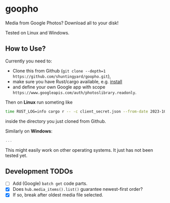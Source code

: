 # goopho

Media from Google Photos? Download all to your disk!

Tested on Linux and Windows.

## How to Use?

Currently you need to:

- Clone this from Github (`git clone --depth=1 https://github.com/shuntingyard/goopho.git`),
- make sure you have Rust/cargo available, e.g. [install](https://www.rust-lang.org/)
- and define your own Google app with scope `https://www.googleapis.com/auth/photoslibrary.readonly`.

Then on **Linux** run someting like

```bash
time RUST_LOG=info cargo r -- -c client_secret.json --from-date 2023-10-23 mediadir
```

inside the directory you just cloned from Github.

Similarly on **Windows**:

```ps1
...
```

This might easily work on other operating systems. It just has not been tested yet.

## Development TODOs

- [ ] Add (Google) `batch get` code parts.
- [x] Does `hub.media_items().list()` guarantee newest-first order?
- [x] If so, break after oldest media file selected.
